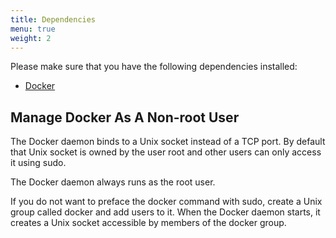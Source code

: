 ```yaml
---
title: Dependencies
menu: true
weight: 2
---
```


Please make sure that you have the following dependencies installed:

- [Docker](https://docker.com)

## Manage Docker As A Non-root User

The Docker daemon binds to a Unix socket instead of a TCP port.
By default that Unix socket is owned by the user root and other users can only access it using sudo.

The Docker daemon always runs as the root user.

If you do not want to preface the docker command with sudo, create a Unix group called docker and add users to it.
When the Docker daemon starts, it creates a Unix socket accessible by members of the docker group.

